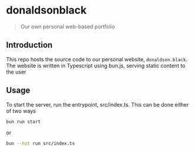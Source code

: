 # donaldsonblack
> Our own personal web-based portfolio 

## Introduction
This repo hosts the source code to our personal website, `donaldson.black`. The website is written in Typescript using bun.js, serving static content to the user

## Usage
To start the server, run the entrypoint, src/index.ts. This can be done either of two ways
```bash
bun run start
```
or
```bash
bun --hot run src/index.ts
```
